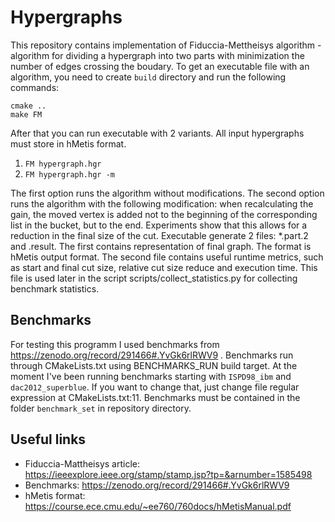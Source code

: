 # Hypergraphs
This repository contains implementation of Fiduccia-Mettheisys algorithm - algorithm for dividing a hypergraph into two parts with minimization the number of edges crossing the boudary.
To get an executable file with an algorithm, you need to create `build` directory and run the following commands:
```
cmake ..
make FM
```
After that you can run executable with 2 variants. All input hypergraphs must store in hMetis format.
1. `FM hypergraph.hgr`
2. `FM hypergraph.hgr -m`

The first option runs the algorithm without modifications. 
The second option runs the algorithm with the following modification: when recalculating the gain, the moved vertex is added not to the beginning of the corresponding list in the bucket, but to the end. Experiments show that this allows for a reduction in the final size of the cut.
Executable generate 2 files: *.part.2 and .result. The first contains representation of final graph. The format is hMetis output format. The second file contains useful runtime metrics, such as start and final cut size, relative cut size reduce and execution time. This file is used later in the script scripts/collect_statistics.py for collecting benchmark statistics.

## Benchmarks
For testing this programm I used benchmarks from https://zenodo.org/record/291466#.YvGk6rlRWV9 . Benchmarks run through CMakeLists.txt using BENCHMARKS_RUN build target. 
At the moment I've been running benchmarks starting with `ISPD98_ibm` and `dac2012_superblue`. 
If you want to change that, just change file regular expression at CMakeLists.txt:11.
Benchmarks must be contained in the folder `benchmark_set` in repository directory.

## Useful links
* Fiduccia-Mattheisys article: https://ieeexplore.ieee.org/stamp/stamp.jsp?tp=&arnumber=1585498
* Benchmarks: https://zenodo.org/record/291466#.YvGk6rlRWV9
* hMetis format: https://course.ece.cmu.edu/~ee760/760docs/hMetisManual.pdf
